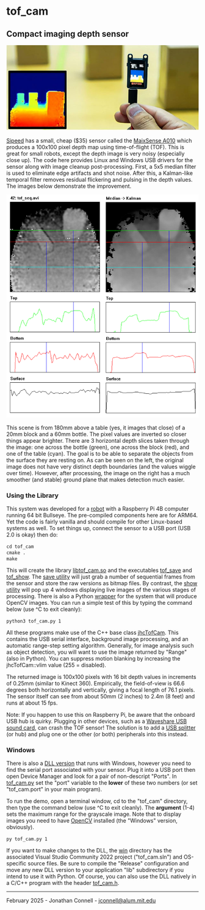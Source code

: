 # tof_cam
## Compact imaging depth sensor 

![MaixSense A010](MaixSense_A010.jpg)

[Sipeed](https://wiki.sipeed.com/hardware/en/maixsense/maixsense-a010/maixsense-a010.html) has a small, cheap ($35) sensor called the [MaixSense A010](https://www.amazon.com/A010-Depth-Vision-Camera-Sensor/dp/B0BWM21YK8) which produces a 100x100 pixel depth map using time-of-flight (TOF). This is great for small robots, except the depth image is very noisy (especially close up). The code here provides Linux and Windows USB drivers for the sensor along with image cleanup post-processing. First, a 5x5 median filter is used to eliminate edge artifacts and shot noise. After this, a Kalman-like temporal filter removes residual flickering and pulsing in the depth values. The images below demonstrate the improvement.

![depth slices](seq_compare.bmp)

This scene is from 180mm above a table (yes, it images that close) of a 20mm block and a 60mm bottle. The pixel values are inverted so closer things appear brighter. There are 3 horizontal depth slices taken through the image: one across the bottle (green), one across the block (red), and one of the table (cyan). The goal is to be able to separate the objects from the surface they are resting on. As can be seen on the left, the original image does not have very distinct depth boundaries (and the values wiggle over time). However, after processing, the image on the right has a much smoother (and stable) ground plane that makes detection much easier.

### Using the Library

This system was developed for a [robot](https://github.com/jconnell11/Ganbei) with a Raspberry Pi 4B computer running 64 bit Bullseye. The pre-compiled components here are for ARM64. Yet the code is fairly vanilla and should compile for other Linux-based systems as well. To set things up, connect the sensor to a USB port (USB 2.0 is okay) then do:

    cd tof_cam
    cmake .
    make

This will create the library [libtof_cam.so](lib/libtof_cam.so) and the executables [tof_save](tof_save) and [tof_show](tof_show). The [save utility](src/tof_save.cpp) will just grab a number of sequential frames from the sensor and store the raw versions as bitmap files. By contrast, the [show utility](src/tof_show.cpp) will pop up 4 windows displaying live images of the various stages of processing. There is also a Python [wrapper](tof_cam.py) for the system that will produce OpenCV images. You can run a simple test of this by typing the command below (use ^C to exit cleanly):

    python3 tof_cam.py 1

All these programs make use of the C++ base class [jhcTofCam](src/jhcTofCam.cpp). This contains the USB serial interface, background image processing, and an automatic range-step setting algorithm. Generally, for image analysis such as object detection, you will want to use the image returned by "Range" (also in Python). You can suppress motion blanking by increasing the jhcTofCam::vlim value (255 = disabled).

The returned image is 100x100 pixels with 16 bit depth values in increments of 0.25mm (similar to Kinect 360). Empirically, the field-of-view is 66.6 degrees both horizontally and vertically, giving a focal length of 76.1 pixels. The sensor itself can see from about 50mm (2 inches) to 2.4m (8 feet) and runs at about 15 fps.

Note: If you happen to use this on Raspberry Pi, be aware that the onboard USB hub is quirky. Plugging in other devices, such as a [Waveshare USB sound card](https://www.amazon.com/gp/product/B08R38TXXL), can crash the TOF sensor! The solution is to add  a [USB splitter](https://www.amazon.com/dp/B07ZZ9ZSW9) (or hub) and plug one or the other (or both) peripherals into this instead.

### Windows

There is also a [DLL version](lib/tof_cam.dll) that runs with Windows, however you need to find the serial port associated with your sensor. Plug it into a USB port then open Device Manager and look for a pair of non-descript "Ports". In [tof_cam.py](tof_cam.py) set the "port" variable to the __lower__ of these two numbers (or set "tof_cam.port" in your main program). 

To run the demo, open a terminal window, cd to the "tof_cam" directory, then type the command below (use ^C to exit cleanly). The __argument__ (1-4) sets the maximum range for the grayscale image.  Note that to display images you need to have [OpenCV](https://opencv.org/releases/) installed (the "Windows" version, obviously).

    py tof_cam.py 1

If you want to make changes to the DLL, the [win](win) directory has the associated Visual Studio Community 2022 project ("tof_cam.sln") and OS-specific source files. Be sure to compile the "Release" configuration and move any new DLL version to your application "lib" subdirectory if you intend to use it with Python. Of course, you can also use the DLL natively in a C/C++ program with the header [tof_cam.h](win/tof_cam.h).  

---

February 2025 - Jonathan Connell - jconnell@alum.mit.edu


